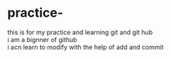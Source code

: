 # practice-
this is for my practice and learning git and git hub
<br>
i am a bignner of github
<br>
i acn learn to  modify with the help of add and commit

